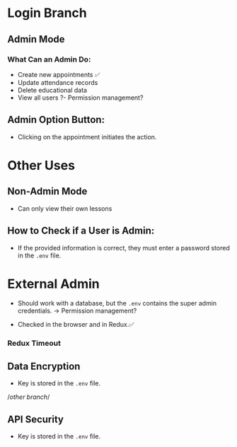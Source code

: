 # Login Branch

## Admin Mode
### What Can an Admin Do:
- Create new appointments ✅
- Update attendance records
- Delete educational data
- View all users
?- Permission management?

## Admin Option Button:
- Clicking on the appointment initiates the action.

# Other Uses

## Non-Admin Mode
- Can only view their own lessons

## How to Check if a User is Admin:
- If the provided information is correct, they must enter a password stored in the `.env` file.

# External Admin
- Should work with a database, but the `.env` contains the super admin credentials. -> Permission management?

- Checked in the browser and in Redux.✅
### Redux Timeout

## Data Encryption
- Key is stored in the `.env` file.

/*other branch*/
## API Security
- Key is stored in the `.env` file.